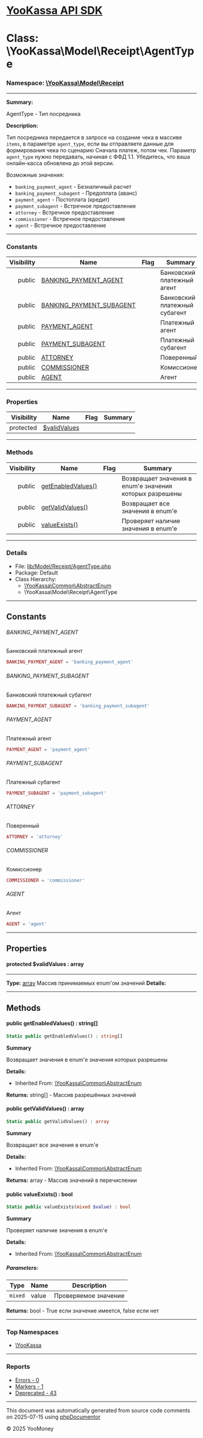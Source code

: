 # [YooKassa API SDK](../home.md)

# Class: \YooKassa\Model\Receipt\AgentType
### Namespace: [\YooKassa\Model\Receipt](../namespaces/yookassa-model-receipt.md)
---
**Summary:**

AgentType - Тип посредника

**Description:**

Тип посредника передается в запросе на создание чека в массиве `items`, в параметре `agent_type`,
если вы отправляете данные для формирования чека по сценарию Сначала платеж, потом чек.
Параметр `agent_type` нужно передавать, начиная с ФФД 1.1. Убедитесь, что ваша онлайн-касса обновлена до этой версии.

Возможные значения:
- `banking_payment_agent` - Безналичный расчет
- `banking_payment_subagent` - Предоплата (аванс)
- `payment_agent` - Постоплата (кредит)
- `payment_subagent` - Встречное предоставление
- `attorney` - Встречное предоставление
- `commissioner` - Встречное предоставление
- `agent` - Встречное предоставление

---
### Constants
| Visibility | Name | Flag | Summary |
| ----------:| ---- | ---- | ------- |
| public | [BANKING_PAYMENT_AGENT](../classes/YooKassa-Model-Receipt-AgentType.md#constant_BANKING_PAYMENT_AGENT) |  | Банковский платежный агент |
| public | [BANKING_PAYMENT_SUBAGENT](../classes/YooKassa-Model-Receipt-AgentType.md#constant_BANKING_PAYMENT_SUBAGENT) |  | Банковский платежный субагент |
| public | [PAYMENT_AGENT](../classes/YooKassa-Model-Receipt-AgentType.md#constant_PAYMENT_AGENT) |  | Платежный агент |
| public | [PAYMENT_SUBAGENT](../classes/YooKassa-Model-Receipt-AgentType.md#constant_PAYMENT_SUBAGENT) |  | Платежный субагент |
| public | [ATTORNEY](../classes/YooKassa-Model-Receipt-AgentType.md#constant_ATTORNEY) |  | Поверенный |
| public | [COMMISSIONER](../classes/YooKassa-Model-Receipt-AgentType.md#constant_COMMISSIONER) |  | Комиссионер |
| public | [AGENT](../classes/YooKassa-Model-Receipt-AgentType.md#constant_AGENT) |  | Агент |

---
### Properties
| Visibility | Name | Flag | Summary |
| ----------:| ---- | ---- | ------- |
| protected | [$validValues](../classes/YooKassa-Model-Receipt-AgentType.md#property_validValues) |  |  |

---
### Methods
| Visibility | Name | Flag | Summary |
| ----------:| ---- | ---- | ------- |
| public | [getEnabledValues()](../classes/YooKassa-Common-AbstractEnum.md#method_getEnabledValues) |  | Возвращает значения в enum'е значения которых разрешены |
| public | [getValidValues()](../classes/YooKassa-Common-AbstractEnum.md#method_getValidValues) |  | Возвращает все значения в enum'e |
| public | [valueExists()](../classes/YooKassa-Common-AbstractEnum.md#method_valueExists) |  | Проверяет наличие значения в enum'e |

---
### Details
* File: [lib/Model/Receipt/AgentType.php](../../lib/Model/Receipt/AgentType.php)
* Package: Default
* Class Hierarchy: 
  * [\YooKassa\Common\AbstractEnum](../classes/YooKassa-Common-AbstractEnum.md)
  * \YooKassa\Model\Receipt\AgentType

---
## Constants
<a name="constant_BANKING_PAYMENT_AGENT" class="anchor"></a>
###### BANKING_PAYMENT_AGENT
Банковский платежный агент

```php
BANKING_PAYMENT_AGENT = 'banking_payment_agent'
```


<a name="constant_BANKING_PAYMENT_SUBAGENT" class="anchor"></a>
###### BANKING_PAYMENT_SUBAGENT
Банковский платежный субагент

```php
BANKING_PAYMENT_SUBAGENT = 'banking_payment_subagent'
```


<a name="constant_PAYMENT_AGENT" class="anchor"></a>
###### PAYMENT_AGENT
Платежный агент

```php
PAYMENT_AGENT = 'payment_agent'
```


<a name="constant_PAYMENT_SUBAGENT" class="anchor"></a>
###### PAYMENT_SUBAGENT
Платежный субагент

```php
PAYMENT_SUBAGENT = 'payment_subagent'
```


<a name="constant_ATTORNEY" class="anchor"></a>
###### ATTORNEY
Поверенный

```php
ATTORNEY = 'attorney'
```


<a name="constant_COMMISSIONER" class="anchor"></a>
###### COMMISSIONER
Комиссионер

```php
COMMISSIONER = 'commissioner'
```


<a name="constant_AGENT" class="anchor"></a>
###### AGENT
Агент

```php
AGENT = 'agent'
```



---
## Properties
<a name="property_validValues"></a>
#### protected $validValues : array
---
**Type:** <a href="../array"><abbr title="array">array</abbr></a>
Массив принимаемых enum&#039;ом значений
**Details:**



---
## Methods
<a name="method_getEnabledValues" class="anchor"></a>
#### public getEnabledValues() : string[]

```php
Static public getEnabledValues() : string[]
```

**Summary**

Возвращает значения в enum'е значения которых разрешены

**Details:**
* Inherited From: [\YooKassa\Common\AbstractEnum](../classes/YooKassa-Common-AbstractEnum.md)

**Returns:** string[] - Массив разрешённых значений


<a name="method_getValidValues" class="anchor"></a>
#### public getValidValues() : array

```php
Static public getValidValues() : array
```

**Summary**

Возвращает все значения в enum'e

**Details:**
* Inherited From: [\YooKassa\Common\AbstractEnum](../classes/YooKassa-Common-AbstractEnum.md)

**Returns:** array - Массив значений в перечислении


<a name="method_valueExists" class="anchor"></a>
#### public valueExists() : bool

```php
Static public valueExists(mixed $value) : bool
```

**Summary**

Проверяет наличие значения в enum'e

**Details:**
* Inherited From: [\YooKassa\Common\AbstractEnum](../classes/YooKassa-Common-AbstractEnum.md)

##### Parameters:
| Type | Name | Description |
| ---- | ---- | ----------- |
| <code lang="php">mixed</code> | value  | Проверяемое значение |

**Returns:** bool - True если значение имеется, false если нет



---

### Top Namespaces

* [\YooKassa](../namespaces/yookassa.md)

---

### Reports
* [Errors - 0](../reports/errors.md)
* [Markers - 1](../reports/markers.md)
* [Deprecated - 43](../reports/deprecated.md)

---

This document was automatically generated from source code comments on 2025-07-15 using [phpDocumentor](http://www.phpdoc.org/)

&copy; 2025 YooMoney